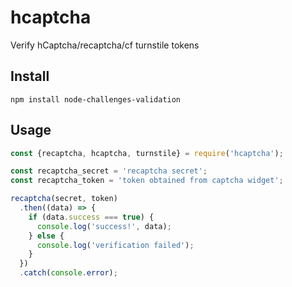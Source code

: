 # hcaptcha

Verify hCaptcha/recaptcha/cf turnstile tokens

## Install

```
npm install node-challenges-validation
```

## Usage

```js
const {recaptcha, hcaptcha, turnstile} = require('hcaptcha');

const recaptcha_secret = 'recaptcha secret';
const recaptcha_token = 'token obtained from captcha widget';

recaptcha(secret, token)
  .then((data) => {
    if (data.success === true) {
      console.log('success!', data);
    } else {
      console.log('verification failed');
    }
  })
  .catch(console.error);
```
